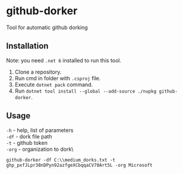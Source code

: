 # github-dorker
Tool for automatic github dorking


## Installation
Note: you need `.net 6` installed to run this tool.
1. Clone a repository.
2. Run cmd in folder with `.csproj` file.
3. Execute `dotnet pack` command.
4. Run `dotnet tool install --global --add-source ./nupkg github-dorker`.

## Usage
`-h` - help, list of parameters\
`-df` - dork file path\
`-t` - github token\
`-org` - organization to dork\

`github-dorker -df C:\\medium_dorks.txt -t ghp_pxfJLpr38nDPyn92azfgeXCbqqaCV70Art5L -org Microsoft`
